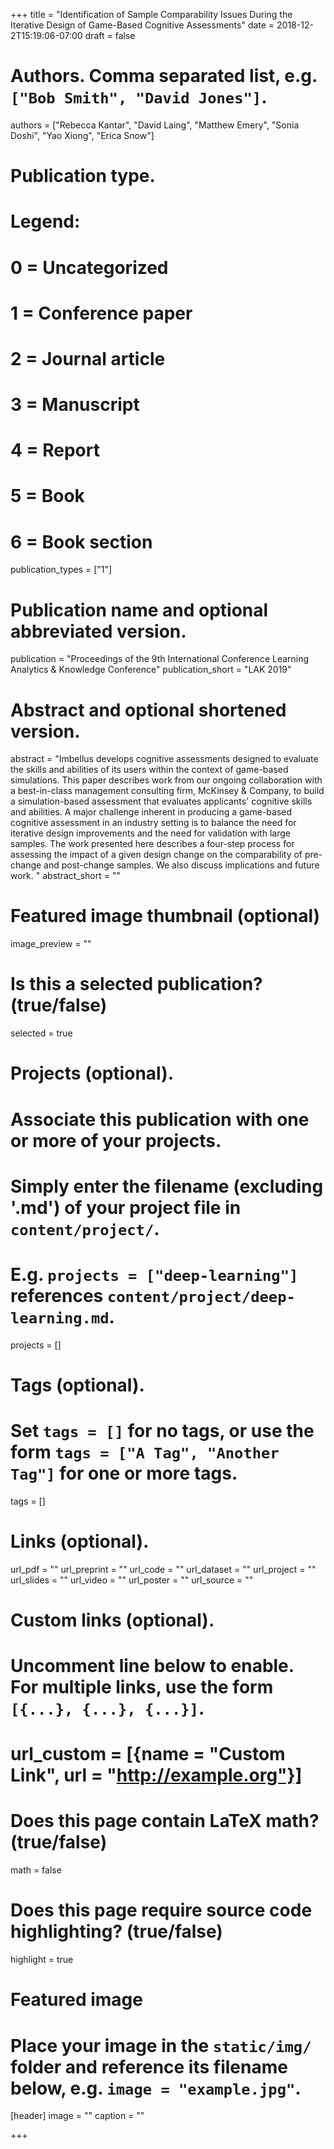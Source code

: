 +++
title = "Identification of Sample Comparability Issues During the Iterative 
Design of Game-Based Cognitive Assessments"
date = 2018-12-2T15:19:06-07:00
draft = false

# Authors. Comma separated list, e.g. `["Bob Smith", "David Jones"]`.
authors = ["Rebecca Kantar", "David Laing", "Matthew Emery", "Sonia Doshi", 
"Yao Xiong", "Erica Snow"]

# Publication type.
# Legend:
# 0 = Uncategorized
# 1 = Conference paper
# 2 = Journal article
# 3 = Manuscript
# 4 = Report
# 5 = Book
# 6 = Book section
publication_types = ["1"]

# Publication name and optional abbreviated version.
publication = "Proceedings of the 9th International Conference Learning 
Analytics & Knowledge Conference"
publication_short = "LAK 2019"

# Abstract and optional shortened version.
abstract = "Imbellus develops cognitive assessments designed to evaluate the 
skills and abilities of its users within the context of game-based 
simulations. This paper describes work from our ongoing collaboration with a
best-in-class management consulting firm, McKinsey & Company, to build a 
simulation-based assessment that evaluates applicants' cognitive skills and 
abilities. A major challenge inherent in producing a game-based cognitive 
assessment in an industry setting is to balance the need for iterative design 
improvements and the need for validation with large samples. The work 
presented here describes a four-step process for assessing the impact of a 
given design change on the comparability of pre-change and post-change 
samples. We also discuss implications and future work. "
abstract_short = ""

# Featured image thumbnail (optional)
image_preview = ""

# Is this a selected publication? (true/false)
selected = true

# Projects (optional).
#   Associate this publication with one or more of your projects.
#   Simply enter the filename (excluding '.md') of your project file in `content/project/`.
#   E.g. `projects = ["deep-learning"]` references `content/project/deep-learning.md`.
projects = []

# Tags (optional).
#   Set `tags = []` for no tags, or use the form `tags = ["A Tag", "Another Tag"]` for one or more tags.
tags = []

# Links (optional).
url_pdf = ""
url_preprint = ""
url_code = ""
url_dataset = ""
url_project = ""
url_slides = ""
url_video = ""
url_poster = ""
url_source = ""

# Custom links (optional).
#   Uncomment line below to enable. For multiple links, use the form `[{...}, {...}, {...}]`.
# url_custom = [{name = "Custom Link", url = "http://example.org"}]

# Does this page contain LaTeX math? (true/false)
math = false

# Does this page require source code highlighting? (true/false)
highlight = true

# Featured image
# Place your image in the `static/img/` folder and reference its filename below, e.g. `image = "example.jpg"`.
[header]
image = ""
caption = ""

+++
